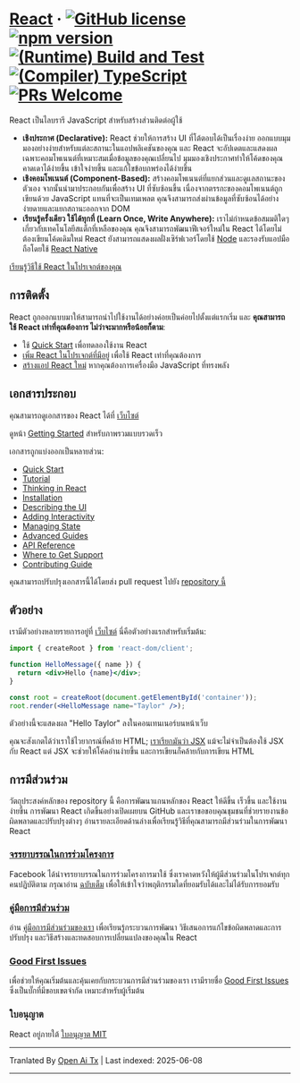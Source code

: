 # [React](https://react.dev/) &middot; [![GitHub license](https://img.shields.io/badge/license-MIT-blue.svg)](https://github.com/facebook/react/blob/main/LICENSE) [![npm version](https://img.shields.io/npm/v/react.svg?style=flat)](https://www.npmjs.com/package/react) [![(Runtime) Build and Test](https://github.com/facebook/react/actions/workflows/runtime_build_and_test.yml/badge.svg)](https://github.com/facebook/react/actions/workflows/runtime_build_and_test.yml) [![(Compiler) TypeScript](https://github.com/facebook/react/actions/workflows/compiler_typescript.yml/badge.svg?branch=main)](https://github.com/facebook/react/actions/workflows/compiler_typescript.yml) [![PRs Welcome](https://img.shields.io/badge/PRs-welcome-brightgreen.svg)](https://legacy.reactjs.org/docs/how-to-contribute.html#your-first-pull-request)

React เป็นไลบรารี JavaScript สำหรับสร้างส่วนติดต่อผู้ใช้

* **เชิงประกาศ (Declarative):** React ช่วยให้การสร้าง UI ที่โต้ตอบได้เป็นเรื่องง่าย ออกแบบมุมมองอย่างง่ายสำหรับแต่ละสถานะในแอปพลิเคชันของคุณ และ React จะอัปเดตและแสดงผลเฉพาะคอมโพเนนต์ที่เหมาะสมเมื่อข้อมูลของคุณเปลี่ยนไป มุมมองเชิงประกาศทำให้โค้ดของคุณคาดเดาได้ง่ายขึ้น เข้าใจง่ายขึ้น และแก้ไขข้อบกพร่องได้ง่ายขึ้น
* **เชิงคอมโพเนนต์ (Component-Based):** สร้างคอมโพเนนต์ที่แยกส่วนและดูแลสถานะของตัวเอง จากนั้นนำมาประกอบกันเพื่อสร้าง UI ที่ซับซ้อนขึ้น เนื่องจากตรรกะของคอมโพเนนต์ถูกเขียนด้วย JavaScript แทนที่จะเป็นเทมเพลต คุณจึงสามารถส่งผ่านข้อมูลที่ซับซ้อนได้อย่างง่ายดายและแยกสถานะออกจาก DOM
* **เรียนรู้ครั้งเดียว ใช้ได้ทุกที่ (Learn Once, Write Anywhere):** เราไม่กำหนดข้อสมมติใดๆ เกี่ยวกับเทคโนโลยีสแต็กที่เหลือของคุณ คุณจึงสามารถพัฒนาฟีเจอร์ใหม่ใน React ได้โดยไม่ต้องเขียนโค้ดเดิมใหม่ React ยังสามารถแสดงผลฝั่งเซิร์ฟเวอร์โดยใช้ [Node](https://nodejs.org/en) และรองรับแอปมือถือโดยใช้ [React Native](https://reactnative.dev/)

[เรียนรู้วิธีใช้ React ในโปรเจกต์ของคุณ](https://react.dev/learn)

## การติดตั้ง

React ถูกออกแบบมาให้สามารถนำไปใช้งานได้อย่างค่อยเป็นค่อยไปตั้งแต่แรกเริ่ม และ **คุณสามารถใช้ React เท่าที่คุณต้องการ ไม่ว่าจะมากหรือน้อยก็ตาม**:

* ใช้ [Quick Start](https://react.dev/learn) เพื่อทดลองใช้งาน React
* [เพิ่ม React ในโปรเจกต์ที่มีอยู่](https://react.dev/learn/add-react-to-an-existing-project) เพื่อใช้ React เท่าที่คุณต้องการ
* [สร้างแอป React ใหม่](https://react.dev/learn/start-a-new-react-project) หากคุณต้องการเครื่องมือ JavaScript ที่ทรงพลัง

## เอกสารประกอบ

คุณสามารถดูเอกสารของ React ได้ที่ [เว็บไซต์](https://react.dev/)

ดูหน้า [Getting Started](https://react.dev/learn) สำหรับภาพรวมแบบรวดเร็ว

เอกสารถูกแบ่งออกเป็นหลายส่วน:

* [Quick Start](https://react.dev/learn)
* [Tutorial](https://react.dev/learn/tutorial-tic-tac-toe)
* [Thinking in React](https://react.dev/learn/thinking-in-react)
* [Installation](https://react.dev/learn/installation)
* [Describing the UI](https://react.dev/learn/describing-the-ui)
* [Adding Interactivity](https://react.dev/learn/adding-interactivity)
* [Managing State](https://react.dev/learn/managing-state)
* [Advanced Guides](https://react.dev/learn/escape-hatches)
* [API Reference](https://react.dev/reference/react)
* [Where to Get Support](https://react.dev/community)
* [Contributing Guide](https://legacy.reactjs.org/docs/how-to-contribute.html)

คุณสามารถปรับปรุงเอกสารนี้ได้โดยส่ง pull request ไปยัง [repository นี้](https://github.com/reactjs/react.dev)

## ตัวอย่าง

เรามีตัวอย่างหลายรายการอยู่ที่ [เว็บไซต์](https://react.dev/) นี่คือตัวอย่างแรกสำหรับเริ่มต้น:

```jsx
import { createRoot } from 'react-dom/client';

function HelloMessage({ name }) {
  return <div>Hello {name}</div>;
}

const root = createRoot(document.getElementById('container'));
root.render(<HelloMessage name="Taylor" />);
```

ตัวอย่างนี้จะแสดงผล "Hello Taylor" ลงในคอนเทนเนอร์บนหน้าเว็บ

คุณจะสังเกตได้ว่าเราใช้ไวยากรณ์ที่คล้าย HTML; [เราเรียกมันว่า JSX](https://react.dev/learn#writing-markup-with-jsx) แม้จะไม่จำเป็นต้องใช้ JSX กับ React แต่ JSX จะช่วยให้โค้ดอ่านง่ายขึ้น และการเขียนก็คล้ายกับการเขียน HTML

## การมีส่วนร่วม

วัตถุประสงค์หลักของ repository นี้ คือการพัฒนาแกนหลักของ React ให้ดีขึ้น เร็วขึ้น และใช้งานง่ายขึ้น การพัฒนา React เกิดขึ้นอย่างเปิดเผยบน GitHub และเราขอขอบคุณชุมชนที่ช่วยรายงานข้อผิดพลาดและปรับปรุงต่างๆ อ่านรายละเอียดด้านล่างเพื่อเรียนรู้วิธีที่คุณสามารถมีส่วนร่วมในการพัฒนา React

### [จรรยาบรรณในการร่วมโครงการ](https://code.fb.com/codeofconduct)

Facebook ได้นำจรรยาบรรณในการร่วมโครงการมาใช้ ซึ่งเราคาดหวังให้ผู้มีส่วนร่วมในโปรเจกต์ทุกคนปฏิบัติตาม กรุณาอ่าน [ฉบับเต็ม](https://code.fb.com/codeofconduct) เพื่อให้เข้าใจว่าพฤติกรรมใดที่ยอมรับได้และไม่ได้รับการยอมรับ

### [คู่มือการมีส่วนร่วม](https://legacy.reactjs.org/docs/how-to-contribute.html)

อ่าน [คู่มือการมีส่วนร่วมของเรา](https://legacy.reactjs.org/docs/how-to-contribute.html) เพื่อเรียนรู้กระบวนการพัฒนา วิธีเสนอการแก้ไขข้อผิดพลาดและการปรับปรุง และวิธีสร้างและทดสอบการเปลี่ยนแปลงของคุณใน React

### [Good First Issues](https://github.com/facebook/react/labels/good%20first%20issue)

เพื่อช่วยให้คุณเริ่มต้นและคุ้นเคยกับกระบวนการมีส่วนร่วมของเรา เรามีรายชื่อ [Good First Issues](https://github.com/facebook/react/labels/good%20first%20issue) ซึ่งเป็นบั๊กที่มีขอบเขตจำกัด เหมาะสำหรับผู้เริ่มต้น

### ใบอนุญาต

React อยู่ภายใต้ [ใบอนุญาต MIT](./LICENSE)

---

Tranlated By [Open Ai Tx](https://github.com/OpenAiTx/OpenAiTx) | Last indexed: 2025-06-08

---